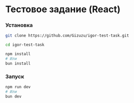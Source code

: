 # Тестовое задание (React)

### Установка

```sh
git clone https://github.com/Gizuzu/igor-test-task.git
```

```sh
cd igor-test-task

npm install
# Или
bun install
```

### Запуск

```sh
npm run dev
# Или
bun dev
```
